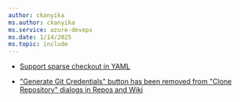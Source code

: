 ```yaml
---
author: ckanyika
ms.author: ckanyika
ms.service: azure-devops
ms.date: 1/14/2025
ms.topic: include
---
```


- [Support sparse checkout in YAML](#support-sparse-checkout-in-yaml)

- ["Generate Git Credentials" button has been removed from "Clone Repository" dialogs in Repos and Wiki](#generate-git-credentials-button-has-been-removed-from-clone-repository-dialogs-in-repos-and-wiki)
